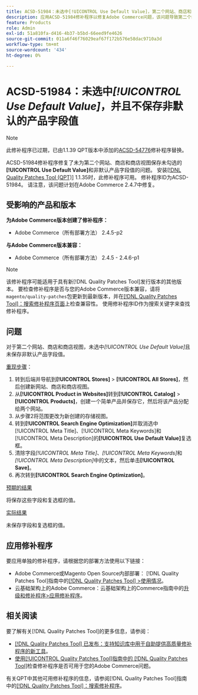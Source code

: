 ```yaml
---
title: ACSD-51984：未选中[!UICONTROL Use Default Value]，第二个网站、商店和商店视图不会保存非默认的产品字段值
description: 应用ACSD-51984修补程序以修复Adobe Commerce问题，该问题导致第二个网站、商店和商店视图未保存未勾选的[!UICONTROL Use Default Value]和非默认产品字段值。
feature: Products
role: Admin
exl-id: 51a810fa-d416-4b37-b5bd-66eed9fe4626
source-git-commit: 011a6f46f76029eaf67f172b576e58dac9710a3d
workflow-type: tm+mt
source-wordcount: '434'
ht-degree: 0%

---
```


# ACSD-51984：未选中&#x200B;*[!UICONTROL Use Default Value]*，并且不保存非默认的产品字段值

>[!NOTE]
>
>此修补程序已过期，已由1.1.39 QPT版本中添加的[ACSD-54776](/help/tools/quality-patches-tool/patches-available-in-qpt/v1-1-39/acsd-54776-unchecked-used-default-value-and-non-default-product-field-values-are-not-saved.md)修补程序替换。

ACSD-51984修补程序修复了未为第二个网站、商店和商店视图保存未勾选的&#x200B;**[!UICONTROL Use Default Value]**&#x200B;和非默认产品字段值的问题。 安装[[!DNL Quality Patches Tool (QPT)]](https://experienceleague.adobe.com/en/docs/commerce-operations/tools/quality-patches-tool/quality-patches-tool-to-self-serve-quality-patches) 1.1.35时，此修补程序可用。 修补程序ID为ACSD-51984。 请注意，该问题计划在Adobe Commerce 2.4.7中修复。

## 受影响的产品和版本

**为Adobe Commerce版本创建了修补程序：**

* Adobe Commerce（所有部署方法） 2.4.5-p2

**与Adobe Commerce版本兼容：**

* Adobe Commerce（所有部署方法） 2.4.5 - 2.4.6-p1

>[!NOTE]
>
>该修补程序可能适用于具有新[!DNL Quality Patches Tool]发行版本的其他版本。 要检查修补程序是否与您的Adobe Commerce版本兼容，请将`magento/quality-patches`包更新到最新版本，并在[[!DNL Quality Patches Tool]：搜索修补程序页面](https://experienceleague.adobe.com/tools/commerce-quality-patches/index.html)上检查兼容性。 使用修补程序ID作为搜索关键字来查找修补程序。

## 问题

对于第二个网站、商店和商店视图，未选中&#x200B;*[!UICONTROL Use Default Value]*&#x200B;且未保存非默认产品字段值。

<u>重现步骤</u>：

1. 转到后端并导航到&#x200B;**[!UICONTROL Stores]** > **[!UICONTROL All Stores]**，然后创建新网站、商店和商店视图。
1. 从&#x200B;**[!UICONTROL Product in Websites]**&#x200B;转到&#x200B;**[!UICONTROL Catalog]** > **[!UICONTROL Products]**，创建一个简单产品并保存它，然后将该产品分配给两个网站。
1. 从步骤2将范围更改为新创建的存储视图。
1. 转到&#x200B;**[!UICONTROL Search Engine Optimization]**&#x200B;并取消选中[!UICONTROL Meta Title]、[!UICONTROL Meta Keywords]和[!UICONTROL Meta Description]的&#x200B;**[!UICONTROL Use Default Value]**&#x200B;复选框。
1. 清除字段&#x200B;*[!UICONTROL Meta Title]*、*[!UICONTROL Meta Keywords]*&#x200B;和&#x200B;*[!UICONTROL Meta Description]*&#x200B;中的文本，然后单击&#x200B;**[!UICONTROL Save]**。
1. 再次转到&#x200B;**[!UICONTROL Search Engine Optimization]**。

<u>预期的结果</u>

将保存这些字段和复选框的值。

<u>实际结果</u>

未保存字段和复选框的值。

## 应用修补程序

要应用单独的修补程序，请根据您的部署方法使用以下链接：

* Adobe Commerce或Magento Open Source内部部署： [!DNL Quality Patches Tool]指南中的[[!DNL Quality Patches Tool] >使用情况](/help/tools/quality-patches-tool/usage.md)。
* 云基础架构上的Adobe Commerce：云基础架构上的Commerce指南中的[升级和修补程序>应用修补程序](https://experienceleague.adobe.com/docs/commerce-cloud-service/user-guide/develop/upgrade/apply-patches.html)。

## 相关阅读

要了解有关[!DNL Quality Patches Tool]的更多信息，请参阅：

* [[!DNL Quality Patches Tool] 已发布：支持知识库中用于自助提供高质量修补程序的新工具](https://experienceleague.adobe.com/en/docs/commerce-operations/tools/quality-patches-tool/quality-patches-tool-to-self-serve-quality-patches)。
* [使用[!UICONTROL Quality Patches Tool]指南中的 [!DNL Quality Patches Tool]](/help/tools/quality-patches-tool/patches-available-in-qpt/check-patch-for-magento-issue-with-magento-quality-patches.md)检查修补程序是否可用于您的Adobe Commerce问题。


有关QPT中其他可用修补程序的信息，请参阅[!DNL Quality Patches Tool]指南中的[[!DNL Quality Patches Tool]：搜索修补程序](<https://experienceleague.adobe.com/tools/commerce-quality-patches/index.html>)。
